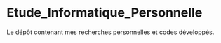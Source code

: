 # Etude_Informatique_Personnelle
Le dépôt contenant mes recherches personnelles et codes développés. 
